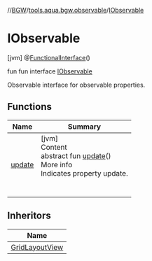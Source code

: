 //[BGW](../../../index.md)/[tools.aqua.bgw.observable](../index.md)/[IObservable](index.md)



# IObservable  
 [jvm] @[FunctionalInterface](https://docs.oracle.com/javase/8/docs/api/java/lang/FunctionalInterface.html)()  
  
fun fun interface [IObservable](index.md)

Observable interface for observable properties.

   


## Functions  
  
|  Name |  Summary | 
|---|---|
| <a name="tools.aqua.bgw.observable/IObservable/update/#/PointingToDeclaration/"></a>[update](update.md)| <a name="tools.aqua.bgw.observable/IObservable/update/#/PointingToDeclaration/"></a>[jvm]  <br>Content  <br>abstract fun [update](update.md)()  <br>More info  <br>Indicates property update.  <br><br><br>|


## Inheritors  
  
|  Name | 
|---|
| <a name="tools.aqua.bgw.elements.layoutviews/GridLayoutView///PointingToDeclaration/"></a>[GridLayoutView](../../tools.aqua.bgw.elements.layoutviews/-grid-layout-view/index.md)|

